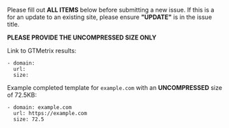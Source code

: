 Please fill out **ALL ITEMS** below before submitting a new issue. If this is a for an update to an existing site, please ensure **"UPDATE"** is in the issue title.

**PLEASE PROVIDE THE UNCOMPRESSED SIZE ONLY**

Link to GTMetrix results:

```
- domain:
  url:
  size:
```

Example completed template for `example.com` with an **UNCOMPRESSED** size of 72.5KB:

```
- domain: example.com
  url: https://example.com
  size: 72.5
```
